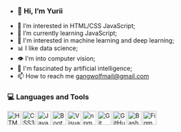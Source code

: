 - ### 👋 Hi, I’m Yurii
- 👀 I’m interested in HTML/CSS JavaScript;
- 🌱 I’m currently learning JavaScript;
- 🤖 I'm interested in machine learning and deep learning;
- 📊 I like data science;
- 👁️ I'm into computer vision;
- 🧠 I'm fascinated by artificial intelligence;
- 📫 How to reach me gangwolfmail@gmail.com

### 💻 Languages and Tools
<img align="left" alt="HTML5" width="32px" src="https://cdn.jsdelivr.net/gh/devicons/devicon/icons/html5/html5-plain.svg" />
<img align="left" alt="CSS3" width="32px" src="https://cdn.jsdelivr.net/gh/devicons/devicon/icons/css3/css3-plain.svg"  />
<img align="left" alt="JavaScript" width="32px" src="https://cdn.jsdelivr.net/gh/devicons/devicon/icons/javascript/javascript-plain.svg" />
<img align="left" alt="Bootstrap" width="32px" src="https://cdn.jsdelivr.net/gh/devicons/devicon@latest/icons/bootstrap/bootstrap-original.svg" />
<img align="left" alt="Visual Studio Code" width="32px" src="https://cdn.jsdelivr.net/gh/devicons/devicon/icons/vscode/vscode-original.svg" />
<img align="left" alt="npm" width="32px" src="https://cdn.jsdelivr.net/gh/devicons/devicon/icons/npm/npm-original-wordmark.svg" />
<img align="left" alt="Git" width="32px" src="https://cdn.jsdelivr.net/gh/devicons/devicon/icons/git/git-original.svg" />
<img align="left" alt="GitHub" width="32px" src="https://cdn.jsdelivr.net/gh/devicons/devicon/icons/github/github-original.svg" />
<img align="left" alt="Bash" width="32px" src="https://cdn.jsdelivr.net/gh/devicons/devicon/icons/bash/bash-original.svg" />
<img align="left" alt="Figma" width="32px" src="https://cdn.jsdelivr.net/gh/devicons/devicon/icons/figma/figma-original.svg" />


<!---
gangwolfmail/gangwolfmail is a ✨ special ✨ repository because its `README.md` (this file) appears on your GitHub profile.
You can click the Preview link to take a look at your changes.
- 💞️ I’m looking to collaborate on ...
- 📫 How to reach me ...


============================================================================================================================

# Howdy ✌️

<p align ="center">
<a href="https://wakatime.com/@dbab2cf8-0b11-4d10-92dd-172059f5b7e0" target="_blank" rel="noopener noreferrer"><img src="https://wakatime.com/badge/user/dbab2cf8-0b11-4d10-92dd-172059f5b7e0.svg" alt="Total time coded since Jul 23 2023" /></a>
<a href="https://www.codewars.com/users/Hudz-Roman/" target="_blank" rel="noopener noreferrer"><img src="https://www.codewars.com/users/Hudz-Roman/badges/small" alt="Codewars"></a>
</p>

### 💻 Languages and Tools

<img align="left" alt="JavaScript" width="32px" src="https://cdn.jsdelivr.net/gh/devicons/devicon/icons/javascript/javascript-plain.svg" />

<img align="left" alt="React" width="32px" src="https://cdn.jsdelivr.net/gh/devicons/devicon/icons/react/react-original.svg" />

<img align="left" alt="HTML5" width="32px" src="https://cdn.jsdelivr.net/gh/devicons/devicon/icons/html5/html5-plain.svg" />

<img align="left" alt="CSS3" width="32px" src="https://cdn.jsdelivr.net/gh/devicons/devicon/icons/css3/css3-plain.svg"  />

<img align="left" alt="Sass" width="32px" src="https://cdn.jsdelivr.net/gh/devicons/devicon/icons/sass/sass-original.svg" />

<img align="left" alt="Bootstrap" width="32px" src="https://cdn.jsdelivr.net/gh/devicons/devicon@latest/icons/bootstrap/bootstrap-original.svg" />

<img align="left" alt="ESlint" width="32px" src="https://cdn.jsdelivr.net/gh/devicons/devicon@latest/icons/eslint/eslint-original-wordmark.svg" />

<img align="left" alt="Babel" width="32px" src="https://cdn.jsdelivr.net/gh/devicons/devicon/icons/babel/babel-original.svg" />

<img align="left" alt="Postman" width="32px" src="https://cdn.jsdelivr.net/gh/devicons/devicon@latest/icons/postman/postman-plain.svg" />

<img align="left" alt="npm" width="32px" src="https://cdn.jsdelivr.net/gh/devicons/devicon/icons/npm/npm-original-wordmark.svg" />

<img align="left" alt="Visual Studio Code" width="32px" src="https://cdn.jsdelivr.net/gh/devicons/devicon/icons/vscode/vscode-original.svg" />

<img align="left" alt="Git" width="32px" src="https://cdn.jsdelivr.net/gh/devicons/devicon/icons/git/git-original.svg" />

<img align="left" alt="GitHub" width="32px" src="https://cdn.jsdelivr.net/gh/devicons/devicon/icons/github/github-original.svg" />

<img align="left" alt="Bash" width="32px" src="https://cdn.jsdelivr.net/gh/devicons/devicon/icons/bash/bash-original.svg" />

<img align="left" alt="Linux" width="32px" src="https://cdn.jsdelivr.net/gh/devicons/devicon/icons/linux/linux-original.svg" />

<img align="left" alt="Figma" width="32px" src="https://cdn.jsdelivr.net/gh/devicons/devicon/icons/figma/figma-original.svg" />

--->

